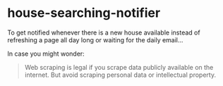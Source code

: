 # house-searching-notifier

To get notified whenever there is a new house available instead of refreshing a page all day long or waiting for the daily email...

In case you might wonder: 
> Web scraping is legal if you scrape data publicly available on the internet. But avoid scraping personal data or intellectual property.

